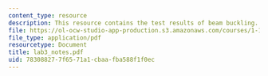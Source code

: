 ```yaml
---
content_type: resource
description: This resource contains the test results of beam buckling.
file: https://ol-ocw-studio-app-production.s3.amazonaws.com/courses/1-101-introduction-to-civil-and-environmental-engineering-design-i-fall-2005/783088277f6571a1cbaafba588f1f0ec_lab3_notes.pdf
file_type: application/pdf
resourcetype: Document
title: lab3_notes.pdf
uid: 78308827-7f65-71a1-cbaa-fba588f1f0ec
---
```


